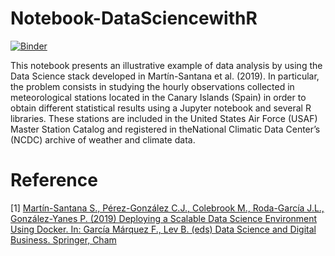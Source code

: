 # Notebook-DataSciencewithR  
[![Binder](https://mybinder.org/badge_logo.svg)](https://mybinder.org/v2/gh/taroull/Notebook-DataSciencewithR/master?filepath=Notebook_Data_Science.ipynb)

This notebook presents an illustrative example of data analysis by using the Data
Science stack developed in Martín-Santana et al. (2019). In particular, the problem consists in studying
the hourly observations collected in meteorological stations located in the Canary
Islands (Spain) in order to obtain different statistical results using a Jupyter notebook
and several R libraries. These stations are included in the United States Air Force
(USAF) Master Station Catalog and registered in theNational Climatic Data Center’s
(NCDC) archive of weather and climate data.

# Reference

[1] <a href="https://link.springer.com/book/10.1007%2F978-3-319-95651-0#about">Martín-Santana S., Pérez-González C.J., Colebrook M., Roda-García J.L., González-Yanes P. (2019) Deploying a Scalable Data Science Environment Using Docker. In: García Márquez F., Lev B. (eds) Data Science and Digital Business. Springer, Cham</a>
